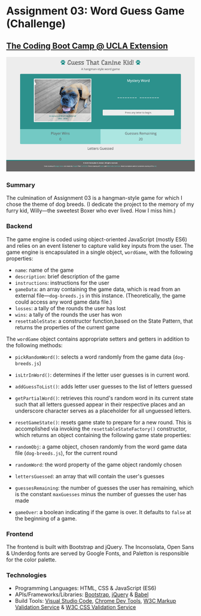 # Assignment 03: Word Guess Game (Challenge)
## [The Coding Boot Camp @ UCLA Extension](https://bootcamp.uclaextension.edu/coding/)

![Word Guess Game Demo Video](./assets/images/fsf-word-guess-game.gif "Word Guess Game Demo Video")

### Summary

The culmination of Assignment 03 is a hangman-style game for which I chose the theme of dog breeds. (I dedicate the project to the memory of my furry kid, Willy—the sweetest Boxer who ever lived. How I miss him.)

### Backend

The game engine is coded using object-oriented JavaScript (mostly ES6) and relies on an event listener to capture valid key inputs from the user. The game engine is encapsulated in a single object, `wordGame`, with the following properties:

- `name`: name of the game
- `description`: brief description of the game
- `instructions`: instructions for the user
- `gameData`: an array containing the game data, which is read from an external file—`dog-breeds.js` in this instance. (Theoretically, the game could access any word game data file.)
- `losses`: a tally of the rounds the user has lost
- `wins`: a tally of the rounds the user has won
- `resettableState`: a constructor function,based on the State Pattern, that returns the properties of the current game

The `wordGame` object contains appropriate setters and getters in addition to the following methods:

- `pickRandomWord()`: selects a word randomly from the game data (`dog-breeds.js`)
- `isLtrInWord()`: determines if the letter user guesses is in current word.
- `addGuessToList()`: adds letter user guesses to the list of letters guessed
- `getPartialWord()`: retrieves this round's random word in its current state such that all letters guessed appear in their respective places and an underscore character serves as a placeholder for all unguessed letters.
- `resetGameState()`: resets game state to prepare for a new round. This is accomplished via invoking the `resettableStateFactory()` constructor, which returns an object containing the following game state properties:

- `randomObj`: a game object, chosen randomly from the word game data file (`dog-breeds.js`), for the current round
- `randomWord`: the word property of the game object randomly chosen
- `lettersGuessed`: an array that will contain the user's guesses
- `guessesRemaining`: the number of guesses the user has remaining, which is the constant `maxGuesses` minus the number of guesses the user has made
- `gameOver`: a boolean indicating if the game is over. It defaults to `false` at the beginning of a game.

### Frontend

The frontend is built with Bootstrap and jQuery. The Inconsolata, Open Sans & Underdog fonts are served by Google Fonts, and Paletton is responsible for the color palette.

### Technologies

- Programming Languages: HTML, CSS & JavaScript (ES6)
- APIs/Frameworks/Libraries: [Bootstrap](https://getbootstrap.com/), [jQuery](https://jquery.com/) & [Babel](https://babeljs.io/) 
- Build Tools: [Visual Studio Code](https://code.visualstudio.com/), [Chrome Dev Tools](https://developer.chrome.com/devtools), [W3C Markup Validation Service](https://validator.w3.org/) & [W3C CSS Validation Service](https://jigsaw.w3.org/css-validator/)
